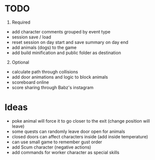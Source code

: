 # TODO
1. Required 
  - add character comments grouped by event type
  - session save / load
  - reset session on day start and save summary on day end
  - add animals (dogs) to the game
  - add build minification and public folder as destination
2. Optional
  - calculate path through collisions
  - add door animations and logic to block animals
  - scoreboard online
  - score sharing through Babz's instagram

# Ideas
  - poke animal will force it to go closer to the exit (change position will leave)
  - some quests can randomly leave door open for animals
  - closed doors can affect characters inside (add inside temperature)
  - can use small game to remember gust order
  - add Scum character (negative actions)
  - add commands for worker character as special skills